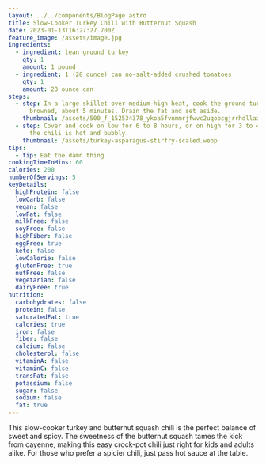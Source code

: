 ```yaml
---
layout: ../../components/BlogPage.astro
title: Slow-Cooker Turkey Chili with Butternut Squash
date: 2023-01-13T16:27:27.700Z
feature_image: /assets/image.jpg
ingredients:
  - ingredient: lean ground turkey
    qty: 1
    amount: 1 pound
  - ingredient: 1 (28 ounce) can no-salt-added crushed tomatoes
    qty: 1
    amount: 28 ounce can
steps:
  - step: In a large skillet over medium-high heat, cook the ground turkey until
      browned, about 5 minutes. Drain the fat and set aside.
    thumbnail: /assets/500_f_152534378_ykoa5fvnmmrjfwvc2uqobcgjrrhdllaa.webp
  - step: Cover and cook on low for 6 to 8 hours, or on high for 3 to 4 hours, until
      the chili is hot and bubbly.
    thumbnail: /assets/turkey-asparagus-stirfry-scaled.webp
tips:
  - tip: Eat the damn thing
cookingTimeInMins: 60
calories: 200
numberOfServings: 5
keyDetails:
  highProtein: false
  lowCarb: false
  vegan: false
  lowFat: false
  milkFree: false
  soyFree: false
  highFiber: false
  eggFree: true
  keto: false
  lowCalorie: false
  glutenFree: true
  nutFree: false
  vegetarian: false
  dairyFree: true
nutrition:
  carbohydrates: false
  protein: false
  saturatedFat: true
  calories: true
  iron: false
  fiber: false
  calcium: false
  cholesterol: false
  vitaminA: false
  vitaminC: false
  transFat: false
  potassium: false
  sugar: false
  sodium: false
  fat: true
---
```

This slow-cooker turkey and butternut squash chili is the perfect balance of sweet and spicy. The sweetness of the butternut squash tames the kick from cayenne, making this easy crock-pot chili just right for kids and adults alike. For those who prefer a spicier chili, just pass hot sauce at the table.